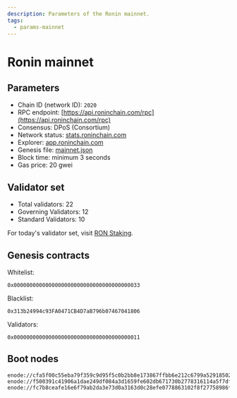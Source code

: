 ```yaml
---
description: Parameters of the Ronin mainnet.
tags:
  - params-mainnet
---
```


# Ronin mainnet

## Parameters

* Chain ID (network ID): `2020`
* RPC endpoint: [https://api.roninchain.com/rpc](https://api.roninchain.com/rpc)
* Consensus: DPoS (Consortium)
* Network status: [stats.roninchain.com](https://stats.roninchain.com)
* Explorer: [app.roninchain.com](https://app.roninchain.com)
* Genesis file: [mainnet.json](https://github.com/axieinfinity/ronin/blob/master/genesis/mainnet.json)
* Block time: minimum 3 seconds
* Gas price: 20 gwei

## Validator set

* Total validators: 22
* Governing Validators: 12
* Standard Validators: 10

For today's validator set, visit [RON Staking](https://app.roninchain.com/staking?tab=validator).

## Genesis contracts

Whitelist:

```
0x0000000000000000000000000000000000000033
```

Blacklist:

```
0x313b24994c93FA0471CB4D7aB796b07467041806
```

Validators:

```
0x0000000000000000000000000000000000000011
```

## Boot nodes

```
enode://cfa5f00c55eba79f359c9d95f5c0b2bb8e173867ffbb6e212c6799a52918502519e56650970e34caf1cd17418d4da46c3243588578886c3b4f8c42d1934bf108@104.198.242.88:30303
enode://f500391c41906a1dae249df084a3d1659fe602db671730b2778316114a5f7df44a0c6864a8dfffdc380fc81c6965dd911338e0e2591eb78a506857015d166250@34.135.18.26:30303
enode://fc7b8ceafe16e6f79ab2da3e73d0a3163d0c28efe0778863102f8f27758986fe28c1540a9a0bbdff29ab93ad1c5803462efe6c98165bbb404d9d099a55f1d2c9@130.211.208.201:30303
```
